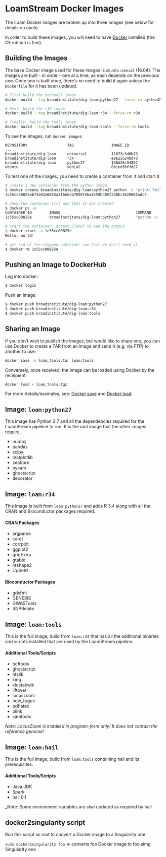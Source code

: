 # LoamStream Docker Images

The Loam Docker images are broken up into three images (see below for details on each).

In order to build these images, you will need to have [Docker](https://www.docker.com/) installed (the CE edition is fine).

## Building the Images

The base Docker image used for these images is `ubuntu:xenial` (16.04). The images are built - in order - one at a time, as each depends on the previous one. Once one is built once, there's no need to build it again unless the `Dockerfile` for it has been updated.

```bash
# First build the python27 image
docker build --tag broadinstitute/dig-loam:python27 --force-rm python27

# Next, build the r34 image
docker build --tag broadinstitute/dig-loam:r34 --force-rm r34

# Finally, build the tools image
docker build --tag broadinstitute/dig-loam:tools --force-rm tools
```

To see the images, run `docker images`:

```
REPOSITORY                  TAG                 IMAGE ID            ...
broadinstitute/dig-loam     universal           11873c3d0b78
broadinstitute/dig-loam     r34                 e8625624bd7d
broadinstitute/dig-loam     python27            138d26c94857
ubuntu                      xenial              0b1edfbffd27
```

To test one of the images, you need to create a container from it and start it.

```bash
# create a new container from the python image
$ docker create broadinstitute/dig-loam:python27 python -c "print('Hello, world!')"
1c55cc80825eb73e82e6615a216ebda78907eba1559ba05f330bc1620061edc5

# show the container list and that it was created
$ docker ps -a
CONTAINER ID        IMAGE                                  COMMAND                  CREATED             STATUS
1c55cc80825e        broadinstitute/dig-loam:python27       "python -c 'print('H…"   3 seconds ago       Created

# start the container, attach STDOUT to see the output
$ docker start -a 1c55cc80825e
Hello, world!

# get rid of the stopped container now that we don't need it
$ docker rm 1c55cc80825e
```

## Pushing an Image to DockerHub

Log into docker:

```bash
$ docker login
```

Push an image:

```bash
$ docker push broadinstitute/dig-loam:python27
$ docker push broadinstitute/dig-loam:r34
$ docker push broadinstitute/dig-loam:tools
```

## Sharing an Image

If you don't wish to publish the images, but would like to share one, you can use Docker to create a TAR from an image and send it (e.g. via FTP) to another to use:

```bash
docker save -o loam_tools.tar loam:tools
```

Conversely, once received, the image can be loaded using Docker by the receipient:

```bash
docker load < loam_tools.tgz
```

For more details/examples, see: [Docker save](https://docs.docker.com/engine/reference/commandline/save/) and
[Docker load](https://docs.docker.com/engine/reference/commandline/load/).

## Image: `loam:python27`

This image has Python 2.7 and all the dependencies required for the LoamStream pipeline to run. It is the root image that the other images require.

* numpy
* pandas
* scipy
* matplotlib
* seaborn
* pysam
* ghostscript
* decorator

## Image: `loam:r34`

This image is built from `loam:python27` and adds R 3.4 along with all the CRAN and Bioconductor packages required.

#### CRAN Packages

* argparse
* caret
* corrplot
* ggplot2
* gridExtra
* gtable
* reshape2
* UpSetR

#### Bioconductor Packages

* gdsfmt
* GENESIS
* GWASTools
* SNPRelate

## Image: `loam:tools`

This is the full image, build from `loam:r34` that has all the additional binaries and scripts installed that are used by the LoamStream pipeline.

#### Additional Tools/Scripts

* bcftools
* ghostscript
* htslib
* king
* klustakwik
* liftover
* locuszoom
* new_fugue
* pdflatex
* plink
* samtools

_Note: LocusZoom is installed in program-form only! It does not contain the reference genome!_

## Image: `loam:hail`

This is the full image, build from `loam:tools` containing hail and its prerequisites.

#### Additional Tools/Scripts

* Java JDK
* Spark
* hail 0.1

_Note: Some environment variables are also updated as required by hail

## docker2singularity script

Run this script as root to convert a Docker image to a Singularity one:

`sudo docker2singularity foo` => converts foo Docker image to foo.simg Singularity one

